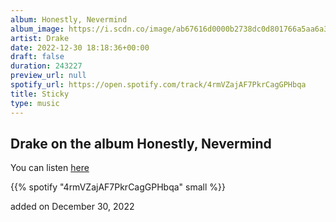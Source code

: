 ```yaml
---
album: Honestly, Nevermind
album_image: https://i.scdn.co/image/ab67616d0000b2738dc0d801766a5aa6a33cbe37
artist: Drake
date: 2022-12-30 18:18:36+00:00
draft: false
duration: 243227
preview_url: null
spotify_url: https://open.spotify.com/track/4rmVZajAF7PkrCagGPHbqa
title: Sticky
type: music
---
```



## Drake on the album Honestly, Nevermind

You can listen [here](https://open.spotify.com/track/4rmVZajAF7PkrCagGPHbqa)

{{% spotify "4rmVZajAF7PkrCagGPHbqa" small %}}

added on December 30, 2022